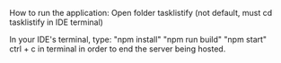 How to run the application:
Open folder tasklistify (not default, must cd tasklistify in IDE terminal)

In your IDE's terminal, type:
"npm install"
"npm run build"
"npm start"  
ctrl + c in terminal in order to end the server being hosted.
